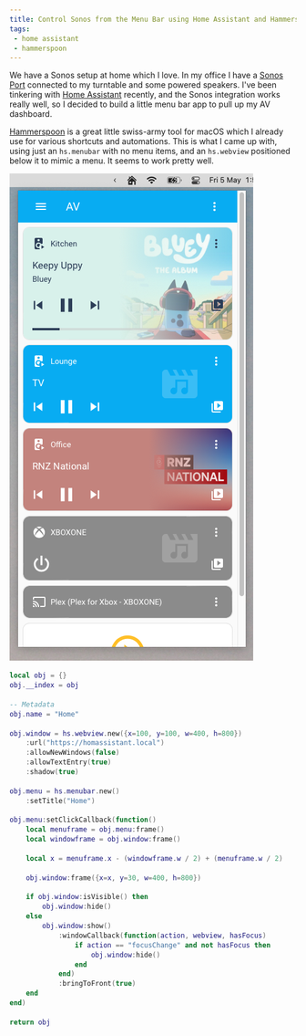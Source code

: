 ```yaml
---
title: Control Sonos from the Menu Bar using Home Assistant and Hammerspoon
tags: 
 - home assistant
 - hammerspoon
---
```


We have a Sonos setup at home which I love. In my office I have a [Sonos Port](https://www.sonos.com/en-nz/shop/port) connected to my turntable and some powered speakers. I've been tinkering with [Home Assistant](https://www.home-assistant.io/) recently, and the Sonos integration works really well, so I decided to build a little menu bar app to pull up my AV dashboard. 

[Hammerspoon](https://www.hammerspoon.org/) is a great little swiss-army tool for macOS which I already use for various shortcuts and automations. This is what I came up with, using just an `hs.menubar` with no menu items, and an `hs.webview` positioned below it to mimic a menu. It seems to work pretty well.

![](/assets/images/posts/homeassistant-sonos.png)

```lua
local obj = {}
obj.__index = obj

-- Metadata
obj.name = "Home"

obj.window = hs.webview.new({x=100, y=100, w=400, h=800})
	:url("https://homassistant.local")
    :allowNewWindows(false)
	:allowTextEntry(true)
    :shadow(true)

obj.menu = hs.menubar.new()
	:setTitle("Home")

obj.menu:setClickCallback(function()
    local menuframe = obj.menu:frame()
    local windowframe = obj.window:frame()

    local x = menuframe.x - (windowframe.w / 2) + (menuframe.w / 2)

    obj.window:frame({x=x, y=30, w=400, h=800})

    if obj.window:isVisible() then
        obj.window:hide()
    else
        obj.window:show()
            :windowCallback(function(action, webview, hasFocus)
                if action == "focusChange" and not hasFocus then
                    obj.window:hide()
                end
            end)
            :bringToFront(true)
    end
end)

return obj
```